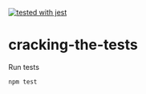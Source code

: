 [![tested with jest](https://img.shields.io/badge/tested_with-jest-99424f.svg)](https://github.com/facebook/jest)

# cracking-the-tests

Run tests
```
npm test
```
